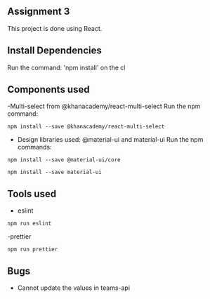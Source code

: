 ## Assignment 3

This project is done using React.

## Install Dependencies

Run the command: 'npm install' on the cl

## Components used

-Multi-select from @khanacademy/react-multi-select
Run the npm command:

```
npm install --save @khanacademy/react-multi-select
```
- Design libraries used: @material-ui and material-ui
Run the npm commands:
```
npm install --save @material-ui/core
```   
```
npm install --save material-ui
```   

## Tools used

- eslint
```
npm run eslint
```   

-prettier
```
npm run prettier
```   
## Bugs

- Cannot update the values in teams-api


